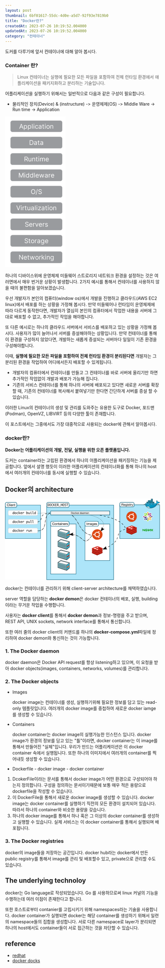 ```yaml
---
layout: post
thumbnail: 6bf01617-55dc-4d0e-a5d7-92f93e7819b0
title: "Docker란?"
createdAt: 2023-07-26 10:19:52.004000
updatedAt: 2023-07-26 10:19:52.004000
category: "컨테이너"
---
```


도커를 다루기에 앞서 컨테이너에 대해 알아 봅시다.

### Container 란?
>Linux 컨테이너는 실행에 필요한 모든 파일을 포함하여 전체 런타임 환경에서 애플리케이션을 패키지화하고 분리하는 기술입니다.

 어플리케이션을 실행하기 위해서는 일반적으로 다음과 같은 구성이 필요합니다.
- 물리적인 장치(Device) & (instructure) -> 운영체제(OS) -> Middle Ware -> Run time -> Application


<img alt="image" src="/images/308452d1-72b5-4fec-b521-4ac8ceb10ab7"/>


하나의 디바이스위에 운영체제 미들웨어 스트로리지 네트워크 환경을 설정하는 것은 여러면에서 매우 번거운 상황이 발생합니다. 2가지 예시를 통해서 컨테이너를 사용하지 않을 때의 불편함을 알아보겠습니다.
    
 우선 개발자가 본인의 컴퓨터(window os)에서 개발을 진행하고 클라우드(AWS EC2 linux)에서 배포를 하는 상황을 가정해 봅시다. 만약 미들웨어나 런타임이 운영체제에 따라 다르게 동작한다면, 개발자가 열심히 본인의 컴퓨터에서 작업한 내용을 서버에 그대로 배포할 수 없고, 추가적인 작업을 해야합니다.
 
 또 다른 예시로는 하나의 클라우드 서버에서 서비스를 배포하고 있는 상황을 가정해 봅시다. 사용자가 많이 늘어나서 서버를 증설해야하는 상황입니다. 만약 컨테이너를 통해 이 환경을 구성하지 않았다면, 개발하는 새롭게 증설되는 서버마다 일일이 기존 환경을 구성해야합니다.
 
 이때, **실행에 필요한 모든 파일을 포함하여 전체 런타임 환경이 분리된다면** 개발자는 그 분리된 환경을 작업하여 어디에서든지 배포할 수 있게됩니다. 
- 개발자의 컴퓨터에서 컨테이너를 만들고 그 컨테이너를 바로 서버에 올리기만 하면 추가적인 작업없이 개발과 배포가 가능해 집니다.
- 기존의 서비스 컨테이너를 통해 하나의 서버에 배포되고 있다면 새로운 서버를 확장할 때, 기존의 컨테이너를 복사해서 붙여넣기만 한다면 간단하게 서버를 증설 할 수 있습니다.

 이러한 Linux의 컨테이너의 생성 및 관리를 도와주는 유용한 도구로 
Docker, 포드맨(Podman), OpenVZ, LIBVIRT 등의 다양한 툴이 존재합니다.

 이 포스트에서는 그중에서도 가장 대중적으로 사용되는 docker에 관해서 알아봅시다.
 
### docker란?

**Docker는 어플리케이션의 개발, 전달, 실행을 위한 오픈 플랫폼입니다.**

 도커는 container라는 고립된 환경에서 하나의 어플리케이션을 패키징하는 기능을 제공합니다. 앞에서 설명 했듯이 이러한 어플리케이션의 컨테이너화를 통해 하나의 host에서 여러개의 컨테이너를 동시에 실행할 수 있습니다.

## Docker의 architecture


<img alt="image" src="/images/6bf01617-55dc-4d0e-a5d7-92f93e7819b0"/>

 docker는 컨테이너를 관리하기 위해 client-server architecture를 채택하였습니다.

 server 역할을 담당하는 **docker demon**은 docker 컨테이너의 배포, 실행, building이라는 무거운 작업을 수행합니다.  
 
 사용자는 **docker client**를 통해서 **docker demon**과 정보-명령을 주고 받으며, REST API, UNIX sockets, network interface를 통해서 통신합니다.

또한 여러 줄의 docker client의 커맨드를 하나의 **docker-compose.yml**파일에 정리하여 docker demon와 통신하는 것이 가능합니다.

### 1. The Docker daemon

docker daemon은 Docker API request를 항상 listening하고 있으며, 이 요청을 받아 docker objects(images, containers, networks, volumes)를 관리합니다. 

### 2. The Docker objects

- Images

    docker image는 컨테이너를 생성, 실행하기위해 필요한 정보를 담고 있는 read-only 템플릿입니다. 여러개의 docker image를 중첩하여 새로운 docker iamge를 생성할 수 있습니다.

- Containers

    docker container는 docker image의 실행가능한 인스턴스 입니다. docker image가 환경의 정보를 담고 있는 "틀"이라면, docker container는 이 image를 통해서 만들어진 "실체"입니다. 우리가 만드는 어플리케이션은 이 docker container 속에서 실행됩니다. 또한 하나의 이미지에서 여러개의 container를 찍어내듯 생성할 수 있습니다. 
    
- Dockerfile - docker image - docker container


1. DcokerFile이라는 문서를 통해서 docker image가 어떤 환경으로 구성되어야 하는지 정의합니다. 구성을 정의하는 문서이기때문에 보통 매우 적은 용량으로 dockerfile을 작성할 수 있습니다.
2. 이 DockerFile을 통해서 새로운 docker image를 생성할 수 있습니다. docker image는 docker container를 실행하기 직전의 모든 환경이 설치되어 있습니다. 따라서 하나의 container와 비슷한 용량을 갖습니다. 
3. 하나의 docker image를 통해서 하나 혹은 그 이상의 docker container를 생성하고 실행할 수 있습니다. 실제 서비스는 이 docker container를 통해서 실행되며 배포됩니다.
    
### 3. The Docker registries

docker의 image들을 저장하는 공간입니다. docker hub라는 docker에서 만든 public registry를 통해서 image를 관리 및 배포할수 있고, private으로 관리할 수도 있습니다.

## The underlying technoloy

docker는 Go language로 작성되었습니다. Go 를 사용하므로써 linux 커널의 기능을 수행하는데 여러 이점이 존재한다고 합니다. 

또한 호스트로부터 contanier를 고립시키기 위해 namespaces라는 기술을 사용합니다. docker container가 실행되면 docker는 해당 container를 생성하기 위해서 일련의 namespace들의 집합을 생성합니다. 서로 다른 namespace로 layer가 분리되면 하나의 host에서도 container들이 서로 접근하는 것을 차단할 수 있습니다.


## reference
- [redhat](https://www.redhat.com/ko/topics/containers)
- [docker docks](https://docs.docker.com/get-started/overview/)

